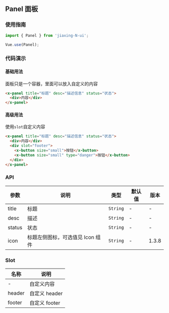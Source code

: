 ## Panel 面板

### 使用指南
``` javascript
import { Panel } from 'jiaxing-N-ui';

Vue.use(Panel);
```

### 代码演示

#### 基础用法
面板只是一个容器，里面可以放入自定义的内容

```html
<x-panel title="标题" desc="描述信息" status="状态">
  <div>内容</div>
</x-panel>
```

#### 高级用法
使用`slot`自定义内容

```html
<x-panel title="标题" desc="描述信息" status="状态">
  <div>内容</div>
  <div slot="footer">
    <x-button size="small">按钮</x-button>
    <x-button size="small" type="danger">按钮</x-button>
  </div>
</x-panel>
```

### API

| 参数 | 说明 | 类型 | 默认值 | 版本 |
|------|------|------|------|------|
| title | 标题 | `String` | - | - |
| desc | 描述 | `String` | - | - |
| status | 状态 | `String` | - | - |
| icon | 标题左侧图标，可选值见 Icon 组件 | `String` | - | 1.3.8 |

### Slot

| 名称 | 说明 |
|------|------|
| - | 自定义内容 |
| header | 自定义 header |
| footer | 自定义 footer |
